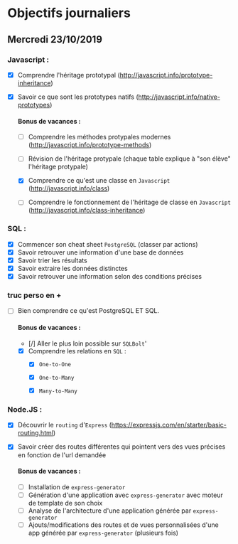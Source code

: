 # Objectifs journaliers

## Mercredi 23/10/2019

### Javascript : 

* [x] Comprendre l'héritage prototypal (http://javascript.info/prototype-inheritance)
* [x] Savoir ce que sont les prototypes natifs (http://javascript.info/native-prototypes)


  #### Bonus de vacances :
  * [ ] Comprendre les méthodes protypales modernes (http://javascript.info/prototype-methods)
  * [ ] Révision de l'héritage protypale (chaque table explique à "son élève" l'héritage protypale)

  * [x] Comprendre ce qu'est une classe en `Javascript` (http://javascript.info/class)
  * [ ] Comprendre le fonctionnement de l'héritage de classe en `Javascript` (http://javascript.info/class-inheritance)



### SQL :

* [x] Commencer son cheat sheet `PostgreSQL` (classer par actions)
* [x] Savoir retrouver une information d'une base de données
* [x] Savoir trier les résultats
* [x] Savoir extraire les données distinctes
* [x] Savoir retrouver une information selon des conditions précises

### truc perso en +
* [ ] Bien comprendre ce qu'est PostgreSQL ET SQL.

  #### Bonus de vacances :
  * [/] Aller le plus loin possible sur `SQLBolt`'
  * [x] Comprendre les relations en `SQL` :
    * [x] `One-to-One`
    * [x] `One-to-Many`
    * [X] `Many-to-Many`



### Node.JS : 

* [x] Découvrir le `routing` d'`Express` (https://expressjs.com/en/starter/basic-routing.html)
* [x] Savoir créer des routes différentes qui pointent vers des vues précises en fonction de l'url demandée

  #### Bonus de vacances :
  * [ ] Installation de `express-generator`
  * [ ] Génération d'une application avec `express-generator` avec moteur de template de son choix
  * [ ] Analyse de l'architecture d'une application générée par `express-generator`
  * [ ] Ajouts/modifications des routes et de vues personnalisées d'une app générée par `express-generator` (plusieurs fois)
